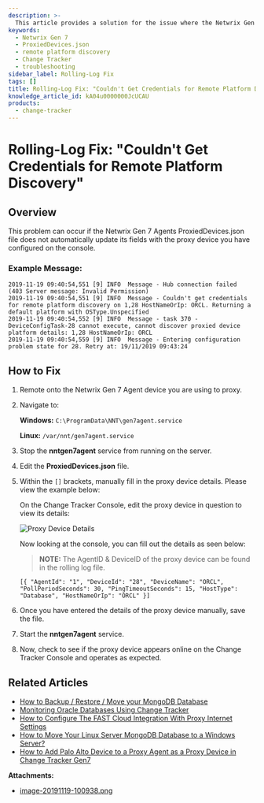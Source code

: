 ```yaml
---
description: >-
  This article provides a solution for the issue where the Netwrix Gen 7 Agents ProxiedDevices.json file does not update with the configured proxy device, leading to credential retrieval failures.
keywords:
  - Netwrix Gen 7
  - ProxiedDevices.json
  - remote platform discovery
  - Change Tracker
  - troubleshooting
sidebar_label: Rolling-Log Fix
tags: []
title: Rolling-Log Fix: "Couldn't Get Credentials for Remote Platform Discovery"
knowledge_article_id: kA04u0000000JcUCAU
products:
  - change-tracker
---
```


# Rolling-Log Fix: "Couldn't Get Credentials for Remote Platform Discovery"

## Overview

This problem can occur if the Netwrix Gen 7 Agents ProxiedDevices.json file does not automatically update its fields with the proxy device you have configured on the console.

### Example Message:

```
2019-11-19 09:40:54,551 [9] INFO  Message - Hub connection failed  (403 Server message: Invalid Permission)
2019-11-19 09:40:54,551 [9] INFO  Message - Couldn't get credentials for remote platform discovery on 1,28 HostNameOrIp: ORCL. Returning a default platform with OSType.Unspecified
2019-11-19 09:40:54,552 [9] INFO  Message - task 370 - DeviceConfigTask-28 cannot execute, cannot discover proxied device platform details: 1,28 HostNameOrIp: ORCL
2019-11-19 09:40:54,559 [9] INFO  Message - Entering configuration problem state for 28. Retry at: 19/11/2019 09:43:24
```

## How to Fix

1. Remote onto the Netwrix Gen 7 Agent device you are using to proxy.
2. Navigate to:

   **Windows:** `C:\ProgramData\NNT\gen7agent.service`

   **Linux:** `/var/nnt/gen7agent.service`

3. Stop the **nntgen7agent** service from running on the server.
4. Edit the **ProxiedDevices.json** file.
5. Within the `[]` brackets, manually fill in the proxy device details. Please view the example below:

   On the Change Tracker Console, edit the proxy device in question to view its details:

   ![Proxy Device Details](image-20191119-100938.png)

   Now looking at the console, you can fill out the details as seen below:

   > **NOTE:** The AgentID & DeviceID of the proxy device can be found in the rolling log file.

   ```
   [{ "AgentId": "1", "DeviceId": "28", "DeviceName": "ORCL", "PollPeriodSeconds": 30, "PingTimeoutSeconds": 15, "HostType": "Database", "HostNameOrIp": "ORCL" }]
   ```

6. Once you have entered the details of the proxy device manually, save the file.
7. Start the **nntgen7agent** service.
8. Now, check to see if the proxy device appears online on the Change Tracker Console and operates as expected.

## Related Articles

- [How to Backup / Restore / Move your MongoDB Database](#)
- [Monitoring Oracle Databases Using Change Tracker](#)
- [How to Configure The FAST Cloud Integration With Proxy Internet Settings](#)
- [How to Move Your Linux Server MongoDB Database to a Windows Server?](#)
- [How to Add Palo Alto Device to a Proxy Agent as a Proxy Device in Change Tracker Gen7](#)

**Attachments:**

- [image-20191119-100938.png](#)